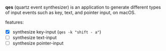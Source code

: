 **qes** (quartz event synthesizer) is an application to generate different types of input events such as key, text, and pointer input, on macOS.

features:

 - [x] synthesize key-input (`qes -k "shift - a"`)
 - [ ] synthesize text-input
 - [ ] synthesize pointer-input
